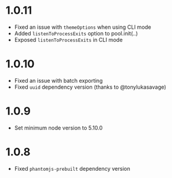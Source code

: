 
# 1.0.11

  * Fixed an issue with `themeOptions` when using CLI mode
  * Added `listenToProcessExits` option to pool.init(..)
  * Exposed `listenToProcessExits` in CLI mode

# 1.0.10

  * Fixed an issue with batch exporting
  * Fixed `uuid` dependency version (thanks to @tonylukasavage)

# 1.0.9
    
  * Set minimum node version to 5.10.0

# 1.0.8
 
 * Fixed `phantomjs-prebuilt` dependency version



